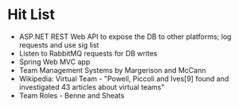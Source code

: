 # Hit List

 *  ASP.NET REST Web API to expose the DB to other platforms; log requests and use sig list
 *  Listen to RabbitMQ requests for DB writes
 *  Spring Web MVC app
 *  Team Management Systems by Margerison and McCann
 *  Wikipedia: Virtual Team - "Powell, Piccoli and Ives[9] found and investigated 43 articles about virtual teams"
 *  Team Roles - Benne and Sheats
